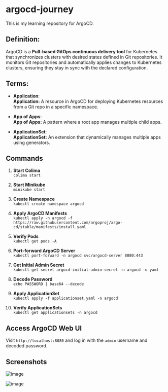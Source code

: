 # argocd-journey

This is my learning repository for ArgoCD.

## Definition:
ArgoCD is a **Pull-based GitOps continuous delivery tool** for Kubernetes that synchronizes clusters with desired states defined in Git repositories. It monitors Git repositories and automatically applies changes to Kubernetes clusters, ensuring they stay in sync with the declared configuration.


## Terms:
- **Application**:  
   **Application:** A resource in ArgoCD for deploying Kubernetes resources from a Git repo in a specific namespace.

- **App of Apps**:  
   **App of Apps:** A pattern where a root app manages multiple child apps.

- **ApplicationSet**:  
   **ApplicationSet:** An extension that dynamically manages multiple apps using generators.

## Commands

1. **Start Colima**  
   `colima start`

2. **Start Minikube**  
   `minikube start`

3. **Create Namespace**  
   `kubectl create namespace argocd`

4. **Apply ArgoCD Manifests**  
   `kubectl apply -n argocd -f https://raw.githubusercontent.com/argoproj/argo-cd/stable/manifests/install.yaml`

5. **Verify Pods**  
   `kubectl get pods -A`

6. **Port-forward ArgoCD Server**  
   `kubectl port-forward -n argocd svc/argocd-server 8080:443`

7. **Get Initial Admin Secret**  
   `kubectl get secret argocd-initial-admin-secret -n argocd -o yaml`

8. **Decode Password**  
   `echo PASSWORD | base64 --decode`

9. **Apply ApplicationSet**  
   `kubectl apply -f applicationset.yaml -n argocd`

10. **Verify ApplicationSets**  
    `kubectl get applicationsets -n argocd`

## Access ArgoCD Web UI

Visit `http://localhost:8080` and log in with the `admin` username and decoded password.

## Screenshots

![image](https://github.com/user-attachments/assets/bf0c8235-815c-498e-b84e-dcac8b2c8851)

![image](https://github.com/user-attachments/assets/f98cac04-17ba-4816-8725-1a973e7b5545)


